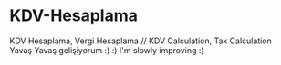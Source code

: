 # KDV-Hesaplama
KDV Hesaplama, Vergi Hesaplama  //  KDV Calculation, Tax Calculation </br>
Yavaş Yavaş gelişiyorum :) :)
I'm slowly improving :)
